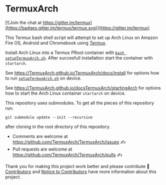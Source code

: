 TermuxArch
===============
[![Join the chat at https://gitter.im/termux](https://badges.gitter.im/termux/termux.svg)](https://gitter.im/termux)

This Termux bash shell script will attempt to set up Arch Linux on Amazon Fire OS, Android and Chromebook using [Termux](https://termux.com).

Install Arch Linux into a Termux PRoot container with [`bash setupTermuxArch.sh`](setupTermuxArch.sh). After succesfull installation start the container with `startarch`.

See https://TermuxArch.github.io/TermuxArch/docs/install for options how to run [`setupTermuxArch.sh`](https://TermuxArch.github.io/TermuxArch/setupTermuxArch.sh) on device.  

See https://TermuxArch.github.io/docsTermuxArch/startingArch for options how to start the Arch Linux container `startarch` on device.

This repository uses submodules.  To get all the pieces of this repository run: 
```
git submodule update --init --recursive
``` 
after cloning in the root directory of this repository.  

* Comments are welcome at https://github.com/TermuxArch/TermuxArch/issues ✍ 
* Pull requests are welcome at https://github.com/TermuxArch/TermuxArch/pulls ✍ 

Thank you for making this project work better and please contribute 🔆  [Contributors](CONTRIBUTORS.md) and [Notice to Contributors](NOTICE.md) have more information about this project.

